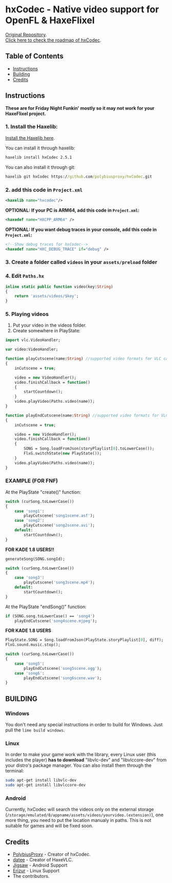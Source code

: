 # hxCodec - Native video support for OpenFL & HaxeFlixel
[Original Repository](https://github.com/polybiusproxy/PolyEngine).  
[Click here to check the roadmap of hxCodec](https://github.com/brightfyregit/Friday-Night-Funkin-Mp4-Video-Support/projects/1).

## Table of Contents
- [Instructions](#instructions)  
- [Building](#building)  
- [Credits](#credits)  

## Instructions
**These are for Friday Night Funkin' mostly so it may not work for your HaxeFlixel project.**

### 1. Install the Haxelib:
[Install the Haxelib here](https://lib.haxe.org/p/hxCodec/).

You can install it through haxelib:
```cmd
haxelib install hxCodec 2.5.1 
```

You can also install it through git:
```cmd
haxelib git hxCodec https://github.com/polybiusproxy/hxCodec.git
```

### 2. add this code in `Project.xml`
```xml
<haxelib name="hxcodec"/>
```

**OPTIONAL: If your PC is ARM64, add this code in `Project.xml`:**
```xml
<haxedef name="HXCPP_ARM64" />
```

**OPTIONAL: If you want debug traces in your console, add this code in `Project.xml`:**
```xml
<!--Show debug traces for hxCodec-->
<haxedef name="HXC_DEBUG_TRACE" if="debug" />
```

### 3. Create a folder called `videos` in your `assets/preload` folder

### 4. Edit `Paths.hx`
```haxe
inline static public function video(key:String)
{
	return 'assets/videos/$key';
}
```

### 5. Playing videos
1. Put your video in the videos folder.
2. Create somewhere in PlayState:
```haxe
import vlc.VideoHandler;

var video:VideoHandler;

function playCutscene(name:String) //supported video formats for VLC can be used
{
	inCutscene = true;

	video = new VideoHandler();
	video.finishCallback = function()
	{
		startCountdown();
	}
	video.playVideo(Paths.video(name));
}

function playEndCutscene(name:String) //supported video formats for VLC can be used
{
	inCutscene = true;

	video = new VideoHandler();
	video.finishCallback = function()
	{
		SONG = Song.loadFromJson(storyPlaylist[0].toLowerCase());
		FlxG.switchState(new PlayState());
	}
	video.playVideo(Paths.video(name));
}
```

### EXAMPLE (FOR FNF)
At the PlayState "create()" function:
```haxe
switch (curSong.toLowerCase())
{
	case 'song1':
		playCutscene('song1scene.asf');
	case 'song2':
		playCutscene('song2scene.avi');
	default:
		startCountdown();
}
```
**FOR KADE 1.8 USERS!!**
```haxe
generateSong(SONG.songId);

switch (curSong.toLowerCase())
{
	case 'song3':
		playCutscene('song3scene.mp4');
	default:
		startCountdown();
}

```

At the PlayState "endSong()" function:
```haxe
if (SONG.song.toLowerCase() == 'song4')
	playEndCutscene('song4scene.mjpeg');
```

**FOR KADE 1.8 USERS**
```haxe
PlayState.SONG = Song.loadFromJson(PlayState.storyPlaylist[0], diff);
FlxG.sound.music.stop();

switch (curSong.toLowerCase())
{
	case 'song5':
		playEndCutscene('song5scene.ogg');
	case 'song6':
		playEndCutscene('song6scene.wav');
}
```

## BUILDING
### Windows
You don't need any special instructions in order to build for Windows.
Just pull the `lime build windows`.

### Linux
In order to make your game work with the library, every Linux user (this includes the player) **has to download** "libvlc-dev" and "libvlccore-dev" from your distro's package manager.
You can also install them through the terminal:
```bash
sudo apt-get install libvlc-dev
sudo apt-get install libvlccore-dev
```

### Android
Currently, hxCodec will search the videos only on the external storage (`/storage/emulated/0/appname/assets/videos/yourvideo.(extension)`), one more thing, you need to put the location manualy in paths.
This is not suitable for games and will be fixed soon.

## Credits
- [PolybiusProxy](https://github.com/polybiusproxy) - Creator of hxCodec.
- [datee](https://github.com/datee) - Creator of HaxeVLC.
- [Jigsaw](https://github.com/jigsaw-4277821) - Android Support
- [Erizur](https://github.com/Erizur) - Linux Support
- The contributors.
